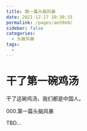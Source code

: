 ```yaml
---
title: 第一篇头脑风暴
date: 2021-12-17 10:30:33
permalink: /pages/ae59e0/
sidebar: false
categories: 
  - 头脑风暴
tags: 
  - 
---
```

# 干了第一碗鸡汤

干了这碗鸡汤，我们都是中国人。

000.第一篇头脑风暴

TBD...
